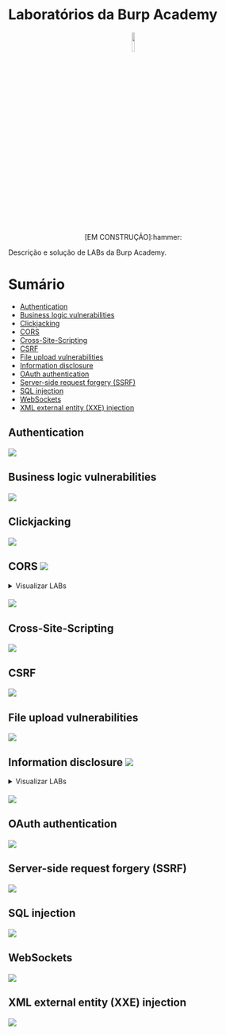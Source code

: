 # Laboratórios da Burp Academy
<p style="text-align:center" align="center">
<img src="https://user-images.githubusercontent.com/17954762/47567241-4b4f2080-d92e-11e8-830c-b5db21beab69.png" width="10%" /><br>
<p align="center">[EM CONSTRUÇÃO]:hammer:</center></p>
</p>
Descrição e solução de LABs da Burp Academy.

# Sumário
- [Authentication](#authentication)
- [Business logic vulnerabilities](#business-logic-vulnerabilities)      
- [Clickjacking](#clickjacking)
- [CORS](#cors)
- [Cross-Site-Scripting](#cross-site-scripting)
- [CSRF](#csrf)
- [File upload vulnerabilities](#file-upload-vulnerabilities)
- [Information disclosure](#information-disclosure) 
- [OAuth authentication](#oauth-authentication)
- [Server-side request forgery (SSRF)](#server-side-request-forgery)
- [SQL injection](#sql-injection)
- [WebSockets](#websockets)
- [XML external entity (XXE) injection](#xxe-injection)

## Authentication <a name="authentication"></a>
##### [![](https://img.shields.io/badge/Voltar-Sum%C3%A1rio-orange)](#sumário)
## Business logic vulnerabilities <a name="business-logic-vulnerabilities"></a>
##### [![](https://img.shields.io/badge/Voltar-Sum%C3%A1rio-orange)](#sumário)
## Clickjacking <a name="clickjacking"></a>
##### [![](https://img.shields.io/badge/Voltar-Sum%C3%A1rio-orange)](#sumário)
## CORS <a name="cors"></a> ![](https://img.shields.io/badge/1%2F5-COMPLETED-orange)
<details>
  <summary>Visualizar LABs</summary>
  
### CORS vulnerability with basic origin reflection

#### Descrição
Este LAB possui uma configuração incorreta de CORS e confia em todas origens. Para solucionar o LAB, codifique um código JavaScript que utilize CORS para obter a API Key do administrador e o envie para o servidor de exploit. Este LAB é solucionado quando a API Key do administrador é submetida.

### Solução
<details>
  
<summary>:bulb:</summary>

1. Autentique e acesse a área do usuário.
2. É possível identificar o uso do seguinte endpoint:
> GET /accountDetails
3. Este endpoint retorna a API Key do usuário autenticado:
```
 {
   "username": "wiener",
   "email": "",
   "apikey": "BDKD9r0wSagpq7fIN6DlyMkmVd8BPVWs",
   "sessions": [
     "VB2znrX8xyrGsfeFTCb7Dv1VBkL5DTuQ"
   ]
 }
```  
3. Programe um código JavaScript para realizar uma requisição GET para o endpoint identificado e obter a API Key.
4. Este código também deve enviar a API Key para o servidor de exploit.
5. O código deve ser armazenado no servidor de exploit e entregue para a vítima.
6. Após o último passo, a API Key deve aparecer no log do servidor de exploit:
>  GET /?apikey=V8YQnKjWB8oGz0YD6tjO4r8V8itPe6Jc
</details>
</details>

##### [![](https://img.shields.io/badge/Voltar-Sum%C3%A1rio-orange)](#sumário)
## Cross-Site-Scripting <a name="cross-site-scripting"></a>
##### [![](https://img.shields.io/badge/Voltar-Sum%C3%A1rio-orange)](#sumário)
## CSRF <a name="csrf"></a>
##### [![](https://img.shields.io/badge/Voltar-Sum%C3%A1rio-orange)](#sumário)
## File upload vulnerabilities <a name="file-upload-vulnerabilities"></a>
##### [![](https://img.shields.io/badge/Voltar-Sum%C3%A1rio-orange)](#sumário)

## Information disclosure <a name="information-disclosure"></a> ![](https://img.shields.io/badge/5%2F5-COMPLETED-orange)
<details>
  <summary>Visualizar LABs</summary>
  
### Information disclosure in error messages

#### Descrição
Este LAB possui mensagens de erro detalhadas que expõem o uso de uma versão vulnerável de um framework de terceiros. Para solucionar o LAB, obtenha e envie o número da versão deste framework.

### Solução
<details>
  
<summary>:bulb:</summary>

1. Acesse os detalhes de qualquer produto do catálogo.
2. Uma chamada GET com o parâmetro `productId` é realizada:
> GET /product?productId=2
3. Substitua o parâmetro por um caractere especial qualquer:
> GET /product?productId='
4. Reenvie a chamada com o parâmetro alterado.
5. Uma mensagem de erro detalhada será recebida, observando a última linha da mensagem, é possível identificar a versão do Apache Struts utilizada.
> 	at java.base/java.util.concurrent.ThreadPoolExecutor$Worker.run(ThreadPoolExecutor.java:635)
>	  at java.base/java.lang.Thread.run(Thread.java:833)
>
>  Apache Struts 2 2.3.31
6. Para solucionar o LAB, submeta a versão identificada.
</details>

### Information disclosure on debug page

#### Descrição
Este LAB contém uma página de debug que expõe informação sensível da aplicação. Para solucionar o LAB, obtenha e envie a variável de ambiente `SECRET_KEY`. 

### Solução
<details>
  
<summary>:bulb:</summary>

1. Busque por comentários na página, é possível identificar o comentário.
> \<!-- \<a href=/cgi-bin/phpinfo.php>Debug</a> -->
2. Acesse a página presente no comentário, no caso `/cgi-bin/phpinfo.php`.
3. Na página acessada é possível visualizar a variável de ambiente `SECRET_KEY`.
4. Para solucionar o LAB, submeta o valor da variável encontrada.
</details>

### Source code disclosure via backup files

#### Descrição
Este LAB vaza seu código fonte através de arquivos de backup que estão em um diretório escondido. Para solucionar o LAB, identifique e envie a senha do banco de dados, que esta fixa e exposta no código.

### Solução
<details>
  
<summary>:bulb:</summary>

1. Enumerando os diretórios da aplicação, é possível identificar o diretório `backup`.
2. Acesse o diretório descoberto, onde é possível visualizar o arquivo `ProductTemplate.java.bak`.
3. Acesse o arquivo identificado.
4. No código, é possível identificar os dados de conexão do banco de dados, sendo possível obter a senha de acesso.
```java
    ConnectionBuilder connectionBuilder = ConnectionBuilder.from(
                "org.postgresql.Driver",
                "postgresql",
                "localhost",
                5432,
                "postgres",
                "postgres",
                "kw9ce735cw5r1r1syf3cxkx0dar4zp29"
```
5. Para solucionar o LAB, submeta a senha do banco de dados.
</details>

### Authentication bypass via information disclosure

#### Descrição
A interface administrativa deste LAB tem uma vulnerabilidade de bypass na autenticação, porém é impraticável explorar sem conhecimento do cabeçalho HTTP customizado utilizado pelo front-end.

Para solucionar o LAB, obtenha o cabeçalho e utilize-o para bypassar a autenticação. Acesse o painel administrativo e delete a conta do Carlos.

### Solução
<details>
  
<summary>:bulb:</summary>

1. Autentique utilizando o usuário e senha `wiener:peter`.
2. Envie uma requisição com método HTTP TRACE para o endpoint `/admin`.
3. Observando a resposta é possível identificar o cabeçalho `X-Custom-IP-Authorization: 189.54.133.189`.
4. Envie outra requisição para o endpoint `/admin` mas desta vez com método GET e o cabeçalho obtido anteriormente com o IP `127.0.0.1`.
5. A chamada ficará desta forma e sua resposta apresentará o painel administrativo
```
GET /admin HTTP/1.1 
[...]
X-Custom-IP-Authorization: 127.0.0.1  
```
6. Para solucionar o LAB, delete o usuário de Carlos.
</details>

### Information disclosure in version control history

#### Descrição
Este LAB expõe informação sensível através do seu histórico de controle de versão. Para solucionar este LAB, obtenha a senha do usuário administrador, realize login e delete a conta de Carlos.

### Solução
<details>
  
<summary>:bulb:</summary>

1. Realize o mapeamento da URL do LAB, o diretório `./git` será identificado.
2. Verifique o conteúdo do arquivo `COMMIT_EDITMSG`, é possível identificar uma frase que indica que a senha do administrador estava fixa no código.
> Remove admin password from config
3. Realize download dos arquivos presentes na pasta `objects`.
4. Utilizando Python é possível ler o conteúdo dos objetos GIT baixados ([Código](https://github.com/sampzzz/BurpAcademyLABs/blob/83fca3be10b16b7c9f05907d89735aa332e6b7ae/Information%20disclosure/Information%20disclosure%20in%20version%20control%20history/exploit.py)).
5. O programa python irá retornar a linha de código que expõe a senha do administrador: 
> 'b'blob 36\x00ADMIN_PASSWORD=322ix05781cxs4gp4nvn\n'
6. Para solucionar o LAB, autentique-se com o usuário `administrator` utilizando a senha obtida e delete o usuário `carlos`.
</details>

### Links Utéis
* https://matthew-brett.github.io/curious-git/reading_git_objects.html
</details>

##### [![](https://img.shields.io/badge/Voltar-Sum%C3%A1rio-orange?style=plastic&logo=Acclaim)](#sumário)
## OAuth authentication <a name="oauth-authentication"></a>
##### [![](https://img.shields.io/badge/Voltar-Sum%C3%A1rio-orange?style=plastic&logo=Acclaim)](#sumário)
## Server-side request forgery (SSRF) <a name="server-side-request-forgery"></a>
##### [![](https://img.shields.io/badge/Voltar-Sum%C3%A1rio-orange?style=plastic&logo=Acclaim)](#sumário)
## SQL injection <a name="sql-injection"></a>
##### [![](https://img.shields.io/badge/Voltar-Sum%C3%A1rio-orange?style=plastic&logo=Acclaim)](#sumário)
## WebSockets <a name="websockets"></a>
##### [![](https://img.shields.io/badge/Voltar-Sum%C3%A1rio-orange?style=plastic&logo=Acclaim)](#sumário)
## XML external entity (XXE) injection <a name="xxe-injection"></a>
##### [![](https://img.shields.io/badge/Voltar-Sum%C3%A1rio-orange?style=plastic&logo=Acclaim)](#sumário)
